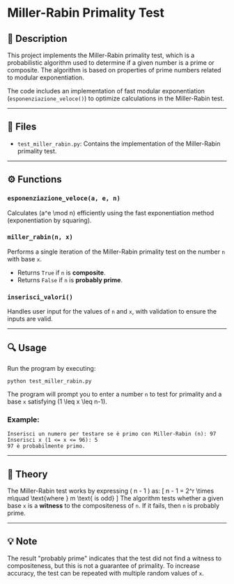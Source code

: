 # Miller-Rabin Primality Test

## 📌 Description
This project implements the Miller-Rabin primality test, which is a probabilistic algorithm used to determine if a given number is a prime or composite. The algorithm is based on properties of prime numbers related to modular exponentiation.

The code includes an implementation of fast modular exponentiation (`esponenziazione_veloce()`) to optimize calculations in the Miller-Rabin test.

---

## 📂 Files
- `test_miller_rabin.py`: Contains the implementation of the Miller-Rabin primality test.

---

## ⚙️ Functions

### `esponenziazione_veloce(a, e, n)`
Calculates \(a^e \mod n\) efficiently using the fast exponentiation method (exponentiation by squaring).

### `miller_rabin(n, x)`
Performs a single iteration of the Miller-Rabin primality test on the number `n` with base `x`.
- Returns `True` if `n` is **composite**.
- Returns `False` if `n` is **probably prime**.

### `inserisci_valori()`
Handles user input for the values of `n` and `x`, with validation to ensure the inputs are valid.

---

## 🔍 Usage
Run the program by executing:
```
python test_miller_rabin.py
```

The program will prompt you to enter a number `n` to test for primality and a base `x` satisfying \(1 \leq x \leq n-1\).

### Example:
```
Inserisci un numero per testare se è primo con Miller-Rabin (n): 97
Inserisci x (1 <= x <= 96): 5
97 è probabilmente primo.
```

---

## 📖 Theory
The Miller-Rabin test works by expressing \( n - 1 \) as:
\[
n - 1 = 2^r \times m\quad \text{where } m \text{ is odd}
\]
The algorithm tests whether a given base `x` is a **witness** to the compositeness of `n`. If it fails, then `n` is probably prime.

---

## 💡 Note
The result "probably prime" indicates that the test did not find a witness to compositeness, but this is not a guarantee of primality. To increase accuracy, the test can be repeated with multiple random values of `x`.


